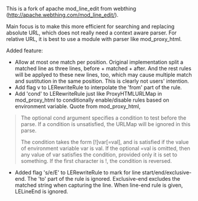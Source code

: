 This is a fork of apache mod_line_edit from webthing (http://apache.webthing.com/mod_line_edit/). 

Main focus is to make this more efficient for searching and replacing absolute URL, which does not really need a context aware parser. For relative URL, it is best to use a module with parser like mod_proxy_html.

Added feature:

* Allow at most one match per position. Original implementation split a matched line as three lines, before + matched + after. And the rest rules will be applyed to these new lines, too, which may cause multiple match and sustitution in the same position. This is clearly not users' intention.
* Add flag v to LERewriteRule to interpolate the 'from' part of the rule.
* Add 'cond' to LERewriteRule just like ProxyHTMLURLMap in mod_proxy_html to conditionally enable/disable rules based on environment variable. Quote from mod_proxy_html,
>The optional cond argument specifies a condition to test before the parse. If a condition is unsatisfied, the URLMap will be ignored in this parse.
>
>The condition takes the form [!]var[=val], and is satisfied if the value of environment variable var is val. If the optional =val is omitted, then any value of var satisfies the condition, provided only it is set to something. If the first character is !, the condition is reversed.
* Added flag 's/e/E' to LERewriteRule to mark for line start/end/exclusive-end. The 'to' part of the rule is ignored. Exclusive-end excludes the matched string when capturing the line. When line-end rule is given, LELineEnd is ignored.

